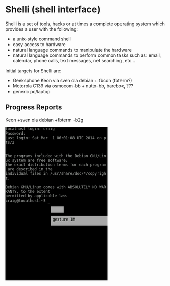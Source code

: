 Shelli (shell interface)
==========================

Shelli is a set of tools, hacks or at times a complete operating system which provides a user with the following:

- a unix-style command shell
- easy access to hardware
- natural language commands to manipulate the hardware
- natural language commands to perform common tasks such as: email, calendar, phone calls, text messages, net searching, etc...

Initial targets for Shelli are:
- Geeksphone Keon via sven ola debian + fbcon (fbterm?)
- Motorola C139 via osmocom-bb + nuttx-bb, barebox, ???
- generic pc/laptop

Progress Reports
----------------
Keon +sven ola debian +fbterm -b2g

![Keon Progress](keon-progress.png)
